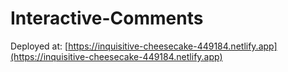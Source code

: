 # Interactive-Comments
Deployed at: [https://inquisitive-cheesecake-449184.netlify.app](https://inquisitive-cheesecake-449184.netlify.app)
